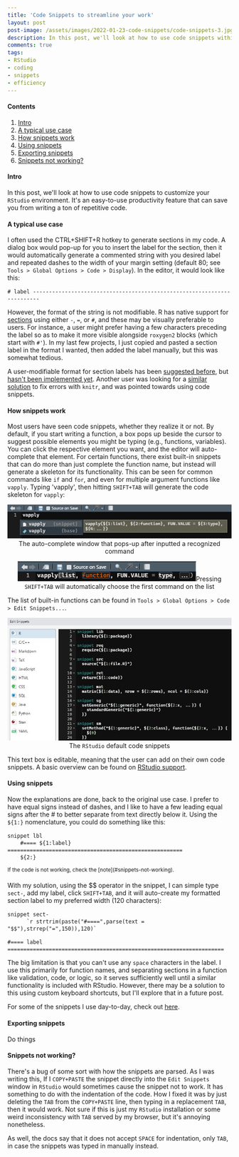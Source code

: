 ```yaml
---
title: 'Code Snippets to streamline your work'
layout: post
post-image: /assets/images/2022-01-23-code-snippets/code-snippets-3.jpg
description: In this post, we'll look at how to use code snippets within `RStudio`. It's an easy-to-use productivity feature that can quickly insert code skeletons for commonly used functions, and can be customized to save you from writing a ton of repetitive code.
comments: true
tags:
- RStudio
- coding
- snippets
- efficiency
---
```


#### Contents
1. [Intro](#intro)
2. [A typical use case](#a-typical-use-case)
3. [How snippets work](#how-snippets-work)
4. [Using snippets](#using-snippets)
5. [Exporting snippets](#exporting-snippets)
6. [Snippets not working?](#snippets-not-working)

#### Intro

In this post, we'll look at how to use code snippets to customize your `RStudio` environment. It's an easy-to-use productivity feature that can save you from writing a ton of repetitive code.

#### A typical use case

I often used the CTRL+SHIFT+R hotkey to generate sections in my code. A dialog box would pop-up for you to insert the label for the section, then it would automatically generate a commented string with you desired label and repeated dashes to the width of your margin setting (default 80; see `Tools > Global Options > Code > Display`). In the editor, it would look like this:

```{r}
# label ------------------------------------------------------------------------
```

However, the format of the string is not modifiable. R has native support for [sections](https://support.rstudio.com/hc/en-us/articles/200484568-Code-Folding-and-Sections-in-the-RStudio-IDE) using either `-`, `=`, or `#`, and these may be visually preferable to users. For instance, a user might prefer having a few characters preceding the label so as to make it more visible alongside `roxygen2` blocks (which start with `#'`). In my last few projects, I just copied and pasted a section label in the format I wanted, then added the label manually, but this was somewhat tedious.

A user-modifiable format for section labels has been [suggested before](https://community.rstudio.com/t/modify-insert-section-result/17116), but [hasn't been implemented yet](https://github.com/rstudio/rstudio/issues/7480). Another user was looking for a [similar solution](https://stackoverflow.com/questions/28795128/change-rstudio-shortcut-for-insert-section) to fix errors with `knitr`, and was pointed towards using code snippets.

#### How snippets work

Most users have seen code snippets, whether they realize it or not. By default, if you start writing a function, a box pops up beside the cursor to suggest possible elements you might be typing (e.g., functions, variables). You can click the respective element you want, and the editor will auto-complete that element. For certain functions, there exist built-in snippets that can do more than just complete the function name, but instead will generate a skeleton for its functionality. This can be seen for common commands like `if` and `for`, and even for multiple argument functions like `vapply`. Typing 'vapply', then hitting `SHIFT+TAB` will generate the code skeleton for `vapply`:

<p align="center">
<img src="/assets/images/2022-01-23-code-snippets/code-snippets-1.jpg" alt="Vapply code snippet pop-up" class="figure"><!--
--><span class="caption">The auto-complete window that pops-up after inputted a recognized command</span>
</p>

<p align="center">
<img src="/assets/images/2022-01-23-code-snippets/code-snippets-2.jpg" alt="Vapply code snippet in editor" class="figure"><!--
--><span class="caption">Pressing <code>SHIFT+TAB</code> will automatically choose the first command on the list</span>
</p>

The list of built-in functions can be found in `Tools > Global Options > Code > Edit Snippets...`.

<p align="center">
<img src="/assets/images/2022-01-23-code-snippets/code-snippets-3.jpg" alt="RStudio code snippets" class="figure"><!--
--><span class="caption">The <code>RStudio</code> default code snippets</span>
</p>

This text box is editable, meaning that the user can add on their own code snippets. A basic overview can be found on [RStudio support](https://support.rstudio.com/hc/en-us/articles/204463668-Code-Snippets-in-the-RStudio-IDE#:~:text=Code%20snippets%20are%20text%20macros,inserts%20an%20R%20function%20definition%3A&text=Other%20useful%20snippets%20include%3A,library%2C%20require%2C%20and%20source%20functions).

#### Using snippets
Now the explanations are done, back to the original use case. I prefer to have equal signs instead of dashes, and I like to have a few leading equal signs after the # to better separate from text directly below it. Using the `${1:}` nomenclature, you could do something like this:

```{r}
snippet lbl
  	#==== ${1:label} =======================================================
  	${2:}
```
<sup>
If the code is not working, check the [note](#snippets-not-working).
</sup>

 With my solution, using the $$ operator in the snippet, I can simple type `sect-`, add my label, click `SHIFT+TAB`, and it will auto-create my formatted section label to my preferred width (120 characters):

```{r}
snippet sect-
      `r strtrim(paste("#====",parse(text = "$$"),strrep("=",150)),120)`
```

```{r}
#==== label ====================================================================
```

The big limitation is that you can't use any `space` characters in the label. I use this primarily for function names, and separating sections in a function like validation, code, or logic, so it serves sufficiently well until a similar functionality is included with RStudio. However, there may be a solution to this using custom keyboard shortcuts, but I'll explore that in a future post.

For some of the snippets I use day-to-day, check out [here](https://github.com/knacko/Rsnippets).

#### Exporting snippets

Do things

#### Snippets not working?
There's a bug of some sort with how the snippets are parsed. As I was writing this, If I `COPY+PASTE` the snippet directly into the `Edit Snippets` window in `RStudio` would sometimes cause the snippet not to work. It has something to do with the indentation of the code. How I fixed it was by just deleting the `TAB` from the `COPY+PASTE` line, then typing in a replacement `TAB`, then it would work. Not sure if this is just my `RStudio` installation or some weird inconsistency with `TAB` served by my browser, but it's annoying nonetheless.

As well, the docs say that it does not accept `SPACE` for indentation, only `TAB`, in case the snippets was typed in manually instead.
